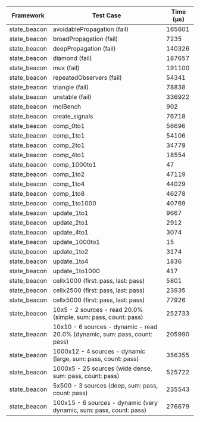| Framework | Test Case | Time (μs) |
| --- | --- | --- |
| state_beacon | avoidablePropagation (fail) | 165601 |
| state_beacon | broadPropagation (fail) | 7235 |
| state_beacon | deepPropagation (fail) | 140326 |
| state_beacon | diamond (fail) | 187657 |
| state_beacon | mux (fail) | 191100 |
| state_beacon | repeatedObservers (fail) | 54341 |
| state_beacon | triangle (fail) | 78838 |
| state_beacon | unstable (fail) | 336922 |
| state_beacon | molBench | 902 |
| state_beacon | create_signals | 76718 |
| state_beacon | comp_0to1 | 56696 |
| state_beacon | comp_1to1 | 54106 |
| state_beacon | comp_2to1 | 34779 |
| state_beacon | comp_4to1 | 18554 |
| state_beacon | comp_1000to1 | 47 |
| state_beacon | comp_1to2 | 47119 |
| state_beacon | comp_1to4 | 44029 |
| state_beacon | comp_1to8 | 46278 |
| state_beacon | comp_1to1000 | 40769 |
| state_beacon | update_1to1 | 9667 |
| state_beacon | update_2to1 | 2912 |
| state_beacon | update_4to1 | 3074 |
| state_beacon | update_1000to1 | 15 |
| state_beacon | update_1to2 | 3174 |
| state_beacon | update_1to4 | 1836 |
| state_beacon | update_1to1000 | 417 |
| state_beacon | cellx1000 (first: pass, last: pass) | 5801 |
| state_beacon | cellx2500 (first: pass, last: pass) | 23935 |
| state_beacon | cellx5000 (first: pass, last: pass) | 77926 |
| state_beacon | 10x5 - 2 sources - read 20.0% (simple, sum: pass, count: pass) | 252733 |
| state_beacon | 10x10 - 6 sources - dynamic - read 20.0% (dynamic, sum: pass, count: pass) | 205990 |
| state_beacon | 1000x12 - 4 sources - dynamic (large, sum: pass, count: pass) | 356355 |
| state_beacon | 1000x5 - 25 sources (wide dense, sum: pass, count: pass) | 525722 |
| state_beacon | 5x500 - 3 sources (deep, sum: pass, count: pass) | 235543 |
| state_beacon | 100x15 - 6 sources - dynamic (very dynamic, sum: pass, count: pass) | 276679 |
